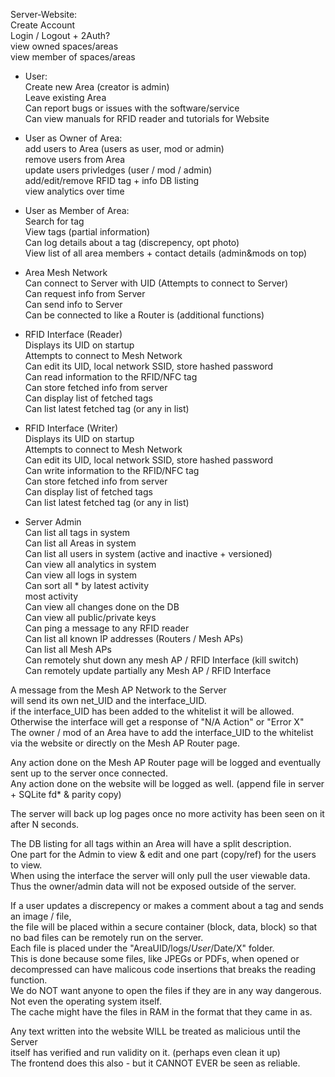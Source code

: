 
Server-Website:  
    Create Account  
    Login / Logout + 2Auth?  
    view owned spaces/areas  
    view member of spaces/areas  
  
- User:  
    Create new Area (creator is admin)  
    Leave existing Area  
    Can report bugs or issues with the software/service  
    Can view manuals for RFID reader and tutorials for Website
  
- User as Owner of Area:  
    add users to Area (users as user, mod or admin)  
    remove users from Area  
    update users privledges (user / mod / admin)  
    add/edit/remove RFID tag + info DB listing  
    view analytics over time  
  
- User as Member of Area:  
    Search for tag  
    View tags (partial information)  
    Can log details about a tag (discrepency, opt photo)  
    View list of all area members + contact details (admin&mods on top)  
  
- Area Mesh Network  
    Can connect to Server with UID (Attempts to connect to Server)  
    Can request info from Server  
    Can send info to Server  
    Can be connected to like a Router is (additional functions)  
  
- RFID Interface (Reader)  
    Displays its UID on startup  
    Attempts to connect to Mesh Network  
        Can edit its UID, local network SSID, store hashed password  
    Can read information to the RFID/NFC tag  
    Can store fetched info from server  
    Can display list of fetched tags  
    Can list latest fetched tag (or any in list)  
      
- RFID Interface (Writer)  
    Displays its UID on startup  
    Attempts to connect to Mesh Network  
        Can edit its UID, local network SSID, store hashed password  
    Can write information to the RFID/NFC tag  
    Can store fetched info from server  
    Can display list of fetched tags  
    Can list latest fetched tag (or any in list)  
  
- Server Admin  
    Can list all tags in system  
    Can list all Areas in system  
    Can list all users in system (active and inactive + versioned)  
    Can view all analytics in system  
    Can view all logs in system  
    Can sort all * by   latest activity  
                        most activity  
    Can view all changes done on the DB   
    Can view all public/private keys  
    Can ping a message to any RFID reader  
    Can list all known IP addresses (Routers / Mesh APs)  
    Can list all Mesh APs  
    Can remotely shut down any mesh AP / RFID Interface (kill switch)  
    Can remotely update partially any Mesh AP / RFID Interface  
  
  
A message from the Mesh AP Network to the Server   
will send its own net_UID and the interface_UID.  
if the interface_UID has been added to the whitelist it will be allowed.  
Otherwise the interface will get a response of "N/A Action" or "Error X"  
The owner / mod of an Area have to add the interface_UID to the whitelist   
via the website or directly on the Mesh AP Router page.  
  
Any action done on the Mesh AP Router page will be logged and eventually  
sent up to the server once connected.  
Any action done on the website will be logged as well. (append file in server + SQLite fd* & parity copy)  
  
The server will back up log pages once no more activity has been seen on it after N seconds.  
  
The DB listing for all tags within an Area will have a split description.  
One part for the Admin to view & edit and one part (copy/ref) for the users to view.  
When using the interface the server will only pull the user viewable data.  
Thus the owner/admin data will not be exposed outside of the server.  
  
If a user updates a discrepency or makes a comment about a tag and sends an image / file,   
the file will be placed within a secure container (block, data, block) so that no bad files can be remotely run on the server.  
Each file is placed under the "AreaUID/logs/$User/$Date/X" folder.  
This is done because some files, like JPEGs or PDFs, when opened or decompressed can have malicous code insertions that breaks the reading function.  
We do NOT want anyone to open the files if they are in any way dangerous.  
Not even the operating system itself.  
The cache might have the files in RAM in the format that they came in as.  
  
Any text written into the website WILL be treated as malicious until the Server  
itself has verified and run validity on it. (perhaps even clean it up)  
The frontend does this also - but it CANNOT EVER be seen as reliable.  
  
